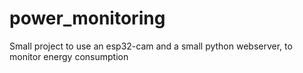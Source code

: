 # power_monitoring
Small project to use an esp32-cam and a small python webserver, to monitor energy consumption 
